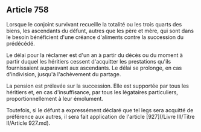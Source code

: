 Article 758
----
Lorsque le conjoint survivant recueille la totalité ou les trois quarts des
biens, les ascendants du défunt, autres que les père et mère, qui sont dans le
besoin bénéficient d'une créance d'aliments contre la succession du prédécédé.

Le délai pour la réclamer est d'un an à partir du décès ou du moment à partir
duquel les héritiers cessent d'acquitter les prestations qu'ils fournissaient
auparavant aux ascendants. Le délai se prolonge, en cas d'indivision, jusqu'à
l'achèvement du partage.

La pension est prélevée sur la succession. Elle est supportée par tous les
héritiers et, en cas d'insuffisance, par tous les légataires particuliers,
proportionnellement à leur émolument.

Toutefois, si le défunt a expressément déclaré que tel legs sera acquitté de
préférence aux autres, il sera fait application de l'article [927](/Livre III/Titre II/Article 927.md).
